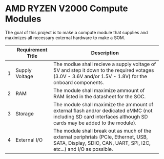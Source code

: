 # AMD RYZEN V2000 Compute Modules
The goal of this project is to make a compute module that supplies and maximizes all necessary external hardware to make a SOM.

|   | Requirement Title | Description |
| - | ----------------- | ----------- |
| 1 | Supply Voltage    | The modlue shall recieve a supply voltage of 5V and step it down to the required votages (3.0V - 3.6V and/or 1.5V - 1.8V) for the onboard components. |
| 2 | RAM               | The module shall maximize ammount of RAM listed in the datasheet for the SOC. |
| 3 | Storage           | The module shall maximize the ammount of external flash and/or dedicated eMMC (not including SD card interfaces although SD cards may be added to the module). |
| 4 | External I/O      | The module shall break out as much of the external periphrials (PCIe, Ethernet, USB, SATA, Display, SDIO, CAN, UART, SPI, I2C, etc...) and I/O as possible. |

